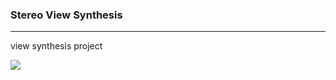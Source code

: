 ### Stereo View Synthesis
----------------------

view synthesis project

![](https://github.com/Longseabear/LEaps_StereoViewSynthesis/blob/master/output.gif?raw=true)

